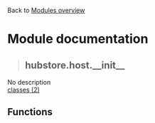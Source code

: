 Back to [Modules overview](https://github.com/pyrustic/hubstore/blob/master/docs/modules/README.md)
  
# Module documentation
>## hubstore.host.\_\_init\_\_
No description
<br>
[classes (2)](https://github.com/pyrustic/hubstore/blob/master/docs/modules/content/hubstore.host.__init__/classes.md)


## Functions

